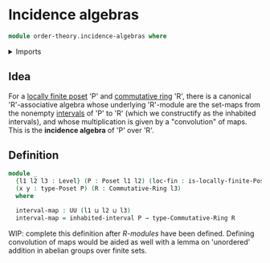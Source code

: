 # Incidence algebras

```agda
module order-theory.incidence-algebras where
```

<details><summary>Imports</summary>

```agda
open import commutative-algebra.commutative-rings

open import foundation.dependent-pair-types
open import foundation.inhabited-types
open import foundation.universe-levels

open import foundation-core.cartesian-product-types

open import order-theory.interval-subposets
open import order-theory.locally-finite-posets
open import order-theory.posets
```

</details>

## Idea

For a [locally finite poset](order-theory.locally-finite-posets.md) 'P' and
[commutative ring](commutative-algebra.commutative-rings.md) 'R', there is a
canonical 'R'-associative algebra whose underlying 'R'-module are the set-maps
from the nonempty [intervals](order-theory.interval-subposets.md) of 'P' to 'R'
(which we constructify as the inhabited intervals), and whose multiplication is
given by a "convolution" of maps. This is the **incidence algebra** of 'P' over
'R'.

## Definition

```agda
module _
  {l1 l2 l3 : Level} (P : Poset l1 l2) (loc-fin : is-locally-finite-Poset P)
  (x y : type-Poset P) (R : Commutative-Ring l3)
  where

  interval-map : UU (l1 ⊔ l2 ⊔ l3)
  interval-map = inhabited-interval P → type-Commutative-Ring R
```

WIP: complete this definition after _R-modules_ have been defined. Defining
convolution of maps would be aided as well with a lemma on 'unordered' addition
in abelian groups over finite sets.
